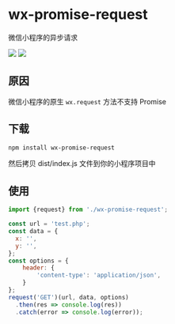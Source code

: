 # wx-promise-request
微信小程序的异步请求

![](https://img.shields.io/badge/build-passing-44cb11.svg)
![](https://img.shields.io/badge/platform-Wechat-44cb11.svg)

## 原因
微信小程序的原生 `wx.request` 方法不支持 Promise

## 下载
``` bash
npm install wx-promise-request
```
然后拷贝 dist/index.js 文件到你的小程序项目中

## 使用
``` javascript
import {request} from './wx-promise-request';

const url = 'test.php';
const data = {
  x: '',
  y: '',
};
const options = {
    header: {
        'content-type': 'application/json',
    }
};
request('GET')(url, data, options)
  .then(res => console.log(res))
  .catch(error => console.log(error));
```